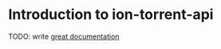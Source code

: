 # Introduction to ion-torrent-api

TODO: write [great documentation](http://jacobian.org/writing/great-documentation/what-to-write/)
